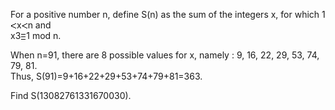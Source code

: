   <p>  For a positive number n, define S(n) as the sum of the integers x, for which 1<img src='images/symbol_lt.gif' width='10' height='10' alt='&lt;' border='0' style='vertical-align:middle;' />x<img src='images/symbol_lt.gif' width='10' height='10' alt='&lt;' border='0' style='vertical-align:middle;' />n and<br /> x3<img src='images/symbol_cong.gif' width='9' height='11' alt='&equiv;' border='0' style='vertical-align:middle;' />1 mod n.  </p>  <p>  When n=91, there are 8 possible values for x, namely : 9, 16, 22, 29, 53, 74, 79, 81.<br />  Thus, S(91)=9+16+22+29+53+74+79+81=363.</p>  <p>  Find S(13082761331670030).  </p>    
